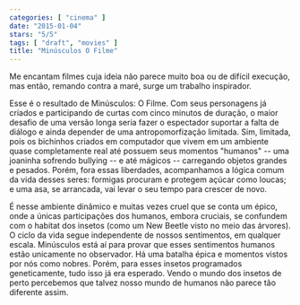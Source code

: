 ```yaml
---
categories: [ "cinema" ]
date: "2015-01-04"
stars: "5/5"
tags: [ "draft", "movies" ]
title: "Minúsculos O Filme"
---
```

Me encantam filmes cuja ideia não parece muito boa ou de difícil
execução, mas então, remando contra a maré, surge um trabalho
inspirador.

Esse é o resultado de Minúsculos: O Filme. Com seus personagens já
criados e participando de curtas com cinco minutos de duração, o maior
desafio de uma versão longa seria fazer o espectador suportar a falta
de diálogo e ainda depender de uma antropomorfização limitada. Sim,
limitada, pois os bichinhos criados em computador que vivem em um
ambiente quase completamente real até possuem seus momentos "humanos" --
uma joaninha sofrendo bullying -- e até mágicos -- carregando objetos
grandes e pesados. Porém, fora essas liberdades, acompanhamos a lógica
comum da vida desses seres: formigas procuram e protegem açúcar como
loucas; e uma asa, se arrancada, vai levar o seu tempo para crescer de
novo.

É nesse ambiente dinâmico e muitas vezes cruel que se conta um
épico, onde a únicas participações dos humanos, embora cruciais, se
confundem com o habitat dos insetos (como um New Beetle visto no meio das
árvores). O ciclo da vida segue independente de nossos sentimentos, em
qualquer escala. Minúsculos está aí para provar que esses sentimentos
humanos estão unicamente no observador. Há uma batalha épica e momentos
vistos por nós como nobres. Porém, para esses insetos programados
geneticamente, tudo isso já era esperado. Vendo o mundo dos insetos
de perto percebemos que talvez nosso mundo de humanos não parece tão
diferente assim.
